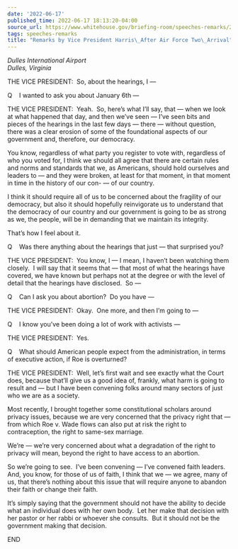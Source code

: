 ```yaml
---
date: '2022-06-17'
published_time: 2022-06-17 18:13:20-04:00
source_url: https://www.whitehouse.gov/briefing-room/speeches-remarks/2022/06/17/remarks-by-vice-president-harris-after-air-force-two-arrival-2/
tags: speeches-remarks
title: "Remarks by Vice President Harris\_After Air Force Two\_Arrival"
---
```

 
*Dulles International Airport  
*Dulles, Virginia**

THE VICE PRESIDENT:  So, about the hearings, I —

Q    I wanted to ask you about January 6th —

THE VICE PRESIDENT:  Yeah.  So, here’s what I’ll say, that — when we
look at what happened that day, and then we’ve seen — I’ve seen bits and
pieces of the hearings in the last few days — there — without question,
there was a clear erosion of some of the foundational aspects of our
government and, therefore, our democracy.

You know, regardless of what party you register to vote with, regardless
of who you voted for, I think we should all agree that there are certain
rules and norms and standards that we, as Americans, should hold
ourselves and leaders to — and they were broken, at least for that
moment, in that moment in time in the history of our con- — of our
country.

I think it should require all of us to be concerned about the fragility
of our democracy, but also it should hopefully reinvigorate us to
understand that the democracy of our country and our government is going
to be as strong as we, the people, will be in demanding that we maintain
its integrity.

That’s how I feel about it.

Q    Was there anything about the hearings that just — that surprised
you?

THE VICE PRESIDENT:  You know, I — I mean, I haven’t been watching them
closely.  I will say that it seems that — that most of what the hearings
have covered, we have known but perhaps not at the degree or with the
level of detail that the hearings have disclosed.  So —

Q    Can I ask you about abortion?  Do you have —  
  
THE VICE PRESIDENT:  Okay.  One more, and then I’m going to —  

Q    I know you’ve been doing a lot of work with activists —  

THE VICE PRESIDENT:  Yes.  
  
Q    What should American people expect from the administration, in
terms of executive action, if Roe is overturned?

THE VICE PRESIDENT:  Well, let’s first wait and see exactly what the
Court does, because that’ll give us a good idea of, frankly, what harm
is going to result and — but I have been convening folks around many
sectors of just who we are as a society.   
  
Most recently, I brought together some constitutional scholars around
privacy issues, because we are very concerned that the privacy right
that — from which Roe v. Wade flows can also put at risk the right to
contraception, the right to same-sex marriage.  
  
We’re — we’re very concerned about what a degradation of the right to
privacy will mean, beyond the right to have access to an abortion.  
  
So we’re going to see.  I’ve been convening — I’ve convened faith
leaders.  And, you know, for those of us of faith, I think that we — we
agree, many of us, that there’s nothing about this issue that will
require anyone to abandon their faith or change their faith.  
  
It’s simply saying that the government should not have the ability to
decide what an individual does with her own body.  Let her make that
decision with her pastor or her rabbi or whoever she consults.  But it
should not be the government making that decision.  
  
END

